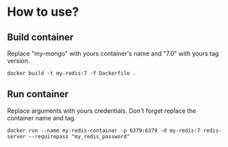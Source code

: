 # How to use?

## Build container

Replace "my-mongo" with yours container's name and "7.0" with yours tag version. 

```shell
docker build -t my-redis:7 -f Dockerfile .
```
## Run container

Replace arguments with yours credentials. Don't forget replace the container name and tag.

```shell
docker run --name my-redis-container -p 6379:6379 -d my-redis:7 redis-server --requirepass "my_redis_password"
```
